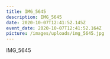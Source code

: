 ```yaml
---
title: IMG_5645
description: IMG_5645
date: 2020-10-07T12:41:52.145Z
event_date: 2020-10-07T12:41:52.164Z
picture: /images/uploads/img_5645.jpg
---
```

IMG_5645